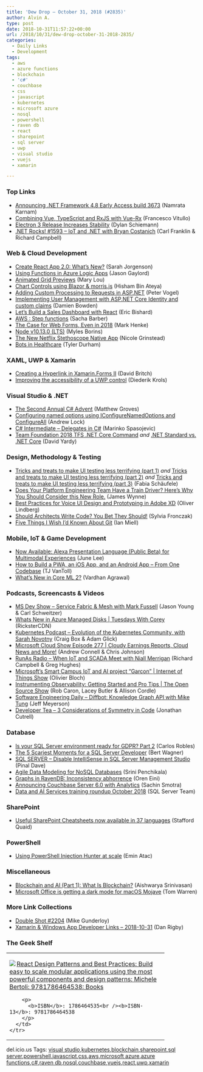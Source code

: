 ```yaml
---
title: 'Dew Drop – October 31, 2018 (#2835)'
author: Alvin A.
type: post
date: 2018-10-31T11:57:22+00:00
url: /2018/10/31/dew-drop-october-31-2018-2835/
categories:
  - Daily Links
  - Development
tags:
  - aws
  - azure functions
  - blockchain
  - 'c#'
  - couchbase
  - css
  - javascript
  - kubernetes
  - microsoft azure
  - nosql
  - powershell
  - raven db
  - react
  - sharepoint
  - sql server
  - uwp
  - visual studio
  - vuejs
  - xamarin

---
```

### <a name="top"></a>Top Links

  * <a href="https://blogs.msdn.microsoft.com/dotnet/2018/10/30/announcing-net-framework-4-8-early-access-build-3673/" target="_blank">Announcing .NET Framework 4.8 Early Access build 3673</a> (Namrata Karnam)
  * <a href="https://codeburst.io/combining-vue-typescript-and-rxjs-with-vue-rx-a084d60b6eac" target="_blank">Combining Vue, TypeScript and RxJS with Vue-Rx</a> (Francesco Vitullo)
  * <a href="https://www.infoq.com/news/2018/10/electron-3-stability?utm_campaign=infoq_content&utm_source=infoq&utm_medium=feed&utm_term=global" target="_blank">Electron 3 Release Increases Stability</a> (Dylan Schiemann)
  * <a href="https://www.dotnetrocks.com/default.aspx?ShowNum=1593" target="_blank">.NET Rocks! #1593 &#8211; IoT and .NET with Bryan Costanich</a> (Carl Franklin & Richard Campbell)



### <a name="web"></a>Web & Cloud Development

  * <a href="https://auth0.com/blog/create-react-app-2.0-whats-new/" target="_blank">Create React App 2.0: What&#8217;s New?</a> (Sarah Jorgenson)
  * <a href="https://www.jasongaylord.com/blog/using-functions-in-azure-logic-apps" target="_blank">Using Functions in Azure Logic Apps</a> (Jason Gaylord)
  * <a href="https://tympanus.net/codrops/2018/10/31/animated-grids-layout/?utm_source=feedburner&utm_medium=feed&utm_campaign=Feed%3A+tympanus+%28Codrops%29" target="_blank">Animated Grid Previews</a> (Mary Lou)
  * <a href="http://www.hishambinateya.com/chart-controls-using-blazor-and-morris.js" target="_blank">Chart Controls using Blazor & morris.js</a> (Hisham Bin Ateya)
  * <a href="https://visualstudiomagazine.com/articles/2018/10/01/adding-custom-processing.aspx" target="_blank">Adding Custom Processing to Requests in ASP.NET</a> (Peter Vogel)
  * <a href="https://damienbod.com/2018/10/30/implementing-user-management-with-asp-net-core-identity-and-custom-claims/" target="_blank">Implementing User Management with ASP.NET Core Identity and custom claims</a> (Damien Bowden)
  * <a href="https://www.telerik.com/blogs/lets-build-a-sales-dashboard-with-react" target="_blank">Let&#8217;s Build a Sales Dashboard with React</a> (Eric Bishard)
  * <a href="https://sachabarbs.wordpress.com/2018/10/30/aws-step-functions/" target="_blank">AWS : Step functions</a> (Sacha Barber)
  * <a href="http://feedproxy.google.com/~r/SubMain/~3/XKpqhtWnlkY/" target="_blank">The Case for Web Forms, Even in 2018</a> (Mark Henke)
  * <a href="https://nodejs.org/en/blog/release/v10.13.0" target="_blank">Node v10.13.0 (LTS)</a> (Myles Borins)
  * <a href="https://medium.com/netflix-techblog/the-new-netflix-stethoscope-native-app-f4e1d38aafcd?source=rss----2615bd06b42e---4" target="_blank">The New Netflix Stethoscope Native App</a> (Nicole Grinstead)
  * <a href="https://techcommunity.microsoft.com/t5/Healthcare-and-Life-Sciences/Bots-in-Healthcare/ba-p/279681" target="_blank">Bots in Healthcare</a> (Tyler Durham)



### <a name="silverlight"></a>XAML, UWP & Xamarin

  * <a href="http://www.davidbritch.com/2018/10/creating-hyperlink-in-xamarinforms-ii.html" target="_blank">Creating a Hyperlink in Xamarin.Forms II</a> (David Britch)
  * <a href="https://xamlbrewer.wordpress.com/2018/10/30/improving-the-accessibility-of-a-uwp-control/" target="_blank">Improving the accessibility of a UWP control</a> (Diederik Krols)



### <a name="dotnet"></a>Visual Studio & .NET

  * <a href="http://feedproxy.google.com/~r/CrossCuttingConcerns/~3/Z5zO-N-N5l8/The-Second-Annual-C-Advent" target="_blank">The Second Annual C# Advent</a> (Matthew Groves)
  * <a href="https://andrewlock.net/configuring-named-options-using-iconfigurenamedoptions-and-configureall/" target="_blank">Configuring named options using IConfigureNamedOptions and ConfigureAll</a> (Andrew Lock)
  * <a href="https://code-maze.com/csharp-delegates/" target="_blank">C# Intermediate – Delegates in C#</a> (Marinko Spasojevic)
  * <a href="http://feedproxy.google.com/~r/davidyardy/~3/5Uh5vn7yeLI/" target="_blank">Team Foundation 2018 TFS .NET Core Command</a> _and_ <a href="http://feedproxy.google.com/~r/davidyardy/~3/p3d2tyPgI60/" target="_blank">.NET Standard vs. .NET Core</a> (David Yardy)



### <a name="design"></a>Design, Methodology & Testing

  * <a href="https://blog.novoda.com/ui-testing-part-1/" target="_blank">Tricks and treats to make UI testing less terrifying (part 1)</a> _and_ <a href="https://blog.novoda.com/ui-testing-part-2/" target="_blank">Tricks and treats to make UI testing less terrifying (part 2)</a> _and_ <a href="https://blog.novoda.com/ui-testing-part-3/" target="_blank">Tricks and treats to make UI testing less terrifying (part 3)</a> (Fabia Schäufele)
  * <a href="https://content.pivotal.io/home-page/does-your-platform-engineering-team-have-a-train-driver-here-s-why-you-should-consider-this-new-role-2" target="_blank">Does Your Platform Engineering Team Have a Train Driver? Here’s Why You Should Consider this New Role.</a> (James Wynne)
  * <a href="https://theblog.adobe.com/best-practices-voice-user-interface-design-and-prototyping/" target="_blank">Best Practices for Voice UI Design and Prototyping in Adobe XD</a> (Oliver Lindberg)
  * <a href="https://blog.ndepend.com/architects-write-code/" target="_blank">Should Architects Write Code? You Bet They Should!</a> (Sylvia Fronczak)
  * <a href="https://zwischenzugs.com/2018/10/30/five-things-i-wish-id-known-about-git/" target="_blank">Five Things I Wish I’d Known About Git</a> (Ian Miell)



### <a name="mobile"></a>Mobile, IoT & Game Development

  * <a href="https://developer.amazon.com:443/blogs/alexa/post/0d2ad283-b7c3-48ba-8313-40f2b5fdc19d/alexa-presentation-language-now-available" target="_blank">Now Available: Alexa Presentation Language (Public Beta) for Multimodal Experiences</a> (June Lee)
  * <a href="https://www.nativescript.org/blog/how-to-build-a-pwa-an-ios-app-and-an-android-app-from-one-codebase" target="_blank">How to Build a PWA, an iOS App, and an Android App &#8211; From One Codebase</a> (TJ VanToll)
  * <a href="https://code.tutsplus.com/articles/whats-new-in-core-ml-2--cms-32031" target="_blank">What&#8217;s New in Core ML 2?</a> (Vardhan Agrawal)



### <a name="podcasts"></a>Podcasts, Screencasts & Videos

  * <a href="http://msdevshow.com/2018/10/service-fabric-mesh-with-mark-fussell/" target="_blank">MS Dev Show &#8211; Service Fabric & Mesh with Mark Fussell</a> (Jason Young & Carl Schweitzer)
  * <a href="https://channel9.msdn.com/Shows/Tuesdays-With-Corey/Whats-New-in-Azure-Managed-Disks?WT.mc_id=DX_MVP4025064" target="_blank">Whats New in Azure Managed Disks | Tuesdays With Corey</a> (RicksterCDN)
  * <a href="https://kubernetespodcast.com/episode/027-evolution-of-the-kubernetes-community/" target="_blank">Kubernetes Podcast &#8211; Evolution of the Kubernetes Community, with Sarah Novotny</a> (Craig Box & Adam Glick)
  * <a href="http://feeds.microsoftcloudshow.com/~r/microsoftcloudshowepisodes/~3/equMFkKvgts/277-cloudy-earnings-reports-cloud-news-and-more" target="_blank">Microsoft Cloud Show Episode 277 | Cloudy Earnings Reports, Cloud News and More!</a> (Andrew Connell & Chris Johnson)
  * <a href="http://feedproxy.google.com/~r/RunaAsRadioWma/~3/rJHkNNLh1iY/default.aspx" target="_blank">RunAs Radio &#8211; When IoT and SCADA Meet with Niall Merrigan</a> (Richard Campbell & Greg Hughes)
  * <a href="https://channel9.msdn.com/Shows/Internet-of-Things-Show/Microsofts-smart-campus-IoT-and-AI-project-Garcon?WT.mc_id=DX_MVP4025064" target="_blank">Microsoft’s Smart Campus IoT and AI project “Garcon” | Internet of Things Show</a> (Olivier Bloch)
  * <a href="https://channel9.msdn.com/Shows/The-Open-Source-Show/Instrumenting-Observability-Getting-Started-and-Pro-Tips?WT.mc_id=DX_MVP4025064" target="_blank">Instrumenting Observability: Getting Started and Pro Tips | The Open Source Show</a> (Rob Caron, Lacey Butler & Allison Cordle)
  * <a href="https://softwareengineeringdaily.com/2018/10/31/diffbot-knowledge-graph-api-with-mike-tung/" target="_blank">Software Engineering Daily &#8211; Diffbot: Knowledge Graph API with Mike Tung</a> (Jeff Meyerson)
  * <a href="http://developertea.simplecast.fm/cb227538" target="_blank">Developer Tea &#8211; 3 Considerations of Symmetry in Code</a> (Jonathan Cutrell)



### <a name="sql"></a>Database

  * <a href="http://www.sqlservercentral.com/blogs/dba-mastery/2018/10/30/is-your-sql-server-environment-ready-for-gdpr-part-2/" target="_blank">Is your SQL Server environment ready for GDPR? Part 2</a> (Carlos Robles)
  * <a href="http://www.sqlservercentral.com/blogs/bert-wagner/2018/10/30/the-5-scariest-moments-for-a-sql-server-developer/" target="_blank">The 5 Scariest Moments for a SQL Server Developer</a> (Bert Wagner)
  * <a href="https://blog.sqlauthority.com/2018/10/31/sql-server-disable-intellisense-in-sql-server-management-studio/" target="_blank">SQL SERVER – Disable IntelliSense in SQL Server Management Studio</a> (Pinal Dave)
  * <a href="https://www.infoq.com/news/2018/10/agile-data-modeling-nosql?utm_campaign=infoq_content&utm_source=infoq&utm_medium=feed&utm_term=global" target="_blank">Agile Data Modeling for NoSQL Databases</a> (Srini Penchikala)
  * <a href="http://feedproxy.google.com/~r/AyendeRahien/~3/wzmeypTMS_Y/graphs-in-ravendb-inconsistency-abhorrence" target="_blank">Graphs in RavenDB: Inconsistency abhorrence</a> (Oren Eini)
  * <a href="https://blog.couchbase.com/announcing-couchbase-6-0/" target="_blank">Announcing Couchbase Server 6.0 with Analytics</a> (Sachin Smotra)
  * <a href="https://cloudblogs.microsoft.com/sqlserver/2018/10/30/data-and-ai-services-training-roundup-october-2018/" target="_blank">Data and AI Services training roundup October 2018</a> (SQL Server Team)



### <a name="sp"></a>SharePoint

  * <a href="https://techcommunity.microsoft.com/t5/Office-International-Blog/Useful-SharePoint-Cheatsheets-now-available-in-37-languages/ba-p/279828" target="_blank">Useful SharePoint Cheatsheets now available in 37 languages</a> (Stafford Quaid)



### <a name="ps"></a>PowerShell

  * <a href="https://p0w3rsh3ll.wordpress.com/2018/10/30/using-powershell-injection-hunter-at-scale/" target="_blank">Using PowerShell Injection Hunter at scale</a> (Emin Atac)



### <a name="misc"></a>Miscellaneous

  * <a href="http://tracking.feedpress.it/link/17798/10691079" target="_blank">Blockchain and AI (Part 1): What Is Blockchain?</a> (Aishwarya Srinivasan)
  * <a href="https://www.theverge.com/2018/10/30/18042900/microsoft-office-dark-mode-macos-mojave" target="_blank">Microsoft Office is getting a dark mode for macOS Mojave</a> (Tom Warren)



### <a name="links"></a>More Link Collections

  * <a href="https://afreshcup.com/home/2018/10/31/double-shot-2204.html" target="_blank">Double Shot #2204</a> (Mike Gunderloy)
  * <a href="https://links.danrigby.com/2018/10/app-developer-links-2018-10-31/" target="_blank">Xamarin & Windows App Developer Links &#8211; 2018-10-31</a> (Dan Rigby)



### <a name="shelf"></a>The Geek Shelf

<div class="wlWriterEditableSmartContent" id="scid:7dc1bd33-94bd-46fd-a20b-0131235bcd47:3c7ca9c0-7487-4118-a4e1-f2056d221538" style="margin: 0px; padding: 0px; float: none; display: inline;">
  <table cellspacing="0" cellpadding="2" width="400" border="0" unselectable="on">
    <tr>
      <td valign="top" width="400">
        <p>
          <a title="React Design Patterns and Best Practices: Build easy to scale modular applications using the most powerful components and design patterns: Michele Bertoli: 9781786464538: Books" href="https://www.amazon.com/exec/obidos/ASIN/1786464535/amavin-20"><img data-recalc-dims="1" decoding="async" src="https://i0.wp.com/images-na.ssl-images-amazon.com/images/I/51VF6WMLNmL._AC_US218_.jpg?w=660&#038;ssl=1" border="0" align="left" style="float:left" />React Design Patterns and Best Practices: Build easy to scale modular applications using the most powerful components and design patterns: Michele Bertoli: 9781786464538: Books</a>
        </p>
        
        <p>
          <b>ISBN</b>: 1786464535<br /><b>ISBN-13</b>: 9781786464538
        </p>
      </td>
    </tr>
  </table>
</div>



<div class="wlWriterEditableSmartContent" id="scid:77ECF5F8-D252-44F5-B4EB-D463C5396A79:85e8c147-b238-49f9-a12e-959a02168e78" style="margin: 0px; padding: 0px; float: none; display: inline;">
  del.icio.us Tags: <a href="http://del.icio.us/popular/visual+studio" rel="tag">visual studio</a>,<a href="http://del.icio.us/popular/kubernetes" rel="tag">kubernetes</a>,<a href="http://del.icio.us/popular/blockchain" rel="tag">blockchain</a>,<a href="http://del.icio.us/popular/sharepoint" rel="tag">sharepoint</a>,<a href="http://del.icio.us/popular/sql+server" rel="tag">sql server</a>,<a href="http://del.icio.us/popular/powershell" rel="tag">powershell</a>,<a href="http://del.icio.us/popular/javascript" rel="tag">javascript</a>,<a href="http://del.icio.us/popular/css" rel="tag">css</a>,<a href="http://del.icio.us/popular/aws" rel="tag">aws</a>,<a href="http://del.icio.us/popular/microsoft+azure" rel="tag">microsoft azure</a>,<a href="http://del.icio.us/popular/azure+functions" rel="tag">azure functions</a>,<a href="http://del.icio.us/popular/c%23" rel="tag">c#</a>,<a href="http://del.icio.us/popular/raven+db" rel="tag">raven db</a>,<a href="http://del.icio.us/popular/nosql" rel="tag">nosql</a>,<a href="http://del.icio.us/popular/couchbase" rel="tag">couchbase</a>,<a href="http://del.icio.us/popular/vuejs" rel="tag">vuejs</a>,<a href="http://del.icio.us/popular/react" rel="tag">react</a>,<a href="http://del.icio.us/popular/uwp" rel="tag">uwp</a>,<a href="http://del.icio.us/popular/xamarin" rel="tag">xamarin</a>
</div>